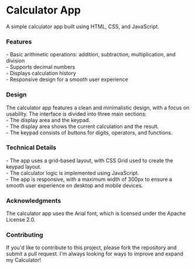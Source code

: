 # Calculator App
A simple calculator app built using HTML, CSS, and JavaScript.

<h3>Features</h3>
- Basic arithmetic operations: addition, subtraction, multiplication, and division<br>
- Supports decimal numbers<br>
- Displays calculation history<br>
- Responsive design for a smooth user experience<br>
<h3>Design</h3>
The calculator app features a clean and minimalistic design, with a focus on usability. The interface is divided into three main sections:<br>
- The display area and the keypad.<br>
- The display area shows the current calculation and the result.<br>
- The keypad consists of buttons for digits, operators, and functions.<br>
<h3>Technical Details</h3>
- The app uses a grid-based layout, with CSS Grid used to create the keypad layout.<br>
- The calculator logic is implemented using JavaScript.<br>
- The app is responsive, with a maximum width of 300px to ensure a smooth user experience on desktop and mobile devices.<br>
<h3>Acknowledgments</h3>
The calculator app uses the Arial font, which is licensed under the Apache License 2.0.
<h3>Contributing</h3>
If you'd like to contribute to this project, please fork the repository and submit a pull request. I'm always looking for ways to improve and expand my Calculator!
